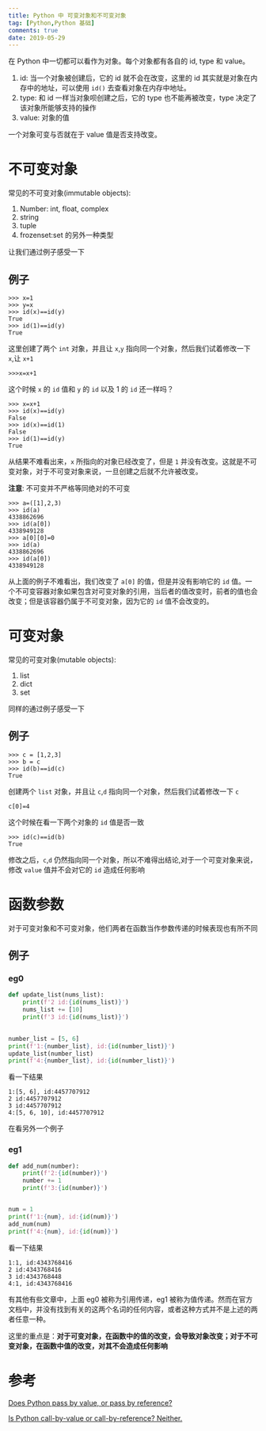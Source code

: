 ```yaml
---
title: Python 中 可变对象和不可变对象
tag: [Python,Python 基础]
comments: true
date: 2019-05-29
---
```






在 Python 中一切都可以看作为对象。每个对象都有各自的 id, type 和 value。

1.  id: 当一个对象被创建后，它的 id 就不会在改变，这里的 id 其实就是对象在内存中的地址，可以使用 `id()` 去查看对象在内存中地址。
2.  type: 和 id 一样当对象呗创建之后，它的 type 也不能再被改变，type 决定了该对象所能够支持的操作
3.  value: 对象的值

一个对象可变与否就在于 value 值是否支持改变。

# 不可变对象

常见的不可变对象(immutable objects):

1.    Number: int, float, complex
2.    string
3.    tuple
4.    frozenset:set 的另外一种类型

让我们通过例子感受一下

## 例子

```
>>> x=1
>>> y=x
>>> id(x)==id(y)
True
>>> id(1)==id(y)
True
```

这里创建了两个 `int` 对象，并且让 `x`,`y` 指向同一个对象，然后我们试着修改一下 `x`,让 `x+1`

```
>>>x=x+1
```

这个时候 `x` 的 `id` 值和 `y` 的 `id` 以及 1 的 `id` 还一样吗？

```
>>> x=x+1
>>> id(x)==id(y)
False
>>> id(x)==id(1)
False
>>> id(1)==id(y)
True
```

从结果不难看出来，`x` 所指向的对象已经改变了，但是 `1` 并没有改变。这就是不可变对象，对于不可变对象来说，一旦创建之后就不允许被改变。

**注意**: 不可变并不严格等同绝对的不可变

```
>>> a=([1],2,3)
>>> id(a)
4338862696
>>> id(a[0])
4338949128
>>> a[0][0]=0
>>> id(a)
4338862696
>>> id(a[0])
4338949128
```

从上面的例子不难看出，我们改变了 `a[0]` 的值，但是并没有影响它的 `id` 值。一个不可变容器对象如果包含对可变对象的引用，当后者的值改变时，前者的值也会改变；但是该容器仍属于不可变对象，因为它的 `id` 值不会改变的。

# 可变对象

常见的可变对象(mutable objects):

1.  list
2.  dict
3.  set

同样的通过例子感受一下

## 例子

```
>>> c = [1,2,3]
>>> b = c
>>> id(b)==id(c)
True
```

创建两个 `list` 对象，并且让 `c`,`d` 指向同一个对象，然后我们试着修改一下 `c`

```
c[0]=4
```

这个时候在看一下两个对象的 `id` 值是否一致

```
>>> id(c)==id(b)
True
```

修改之后，`c`,`d` 仍然指向同一个对象，所以不难得出结论,对于一个可变对象来说，修改 `value` 值并不会对它的 `id` 造成任何影响


# 函数参数

对于可变对象和不可变对象，他们两者在函数当作参数传递的时候表现也有所不同

## 例子

### eg0
```python
def update_list(nums_list):
    print(f'2 id:{id(nums_list)}')
    nums_list += [10]
    print(f'3 id:{id(nums_list)}')

    
number_list = [5, 6]
print(f'1:{number_list}, id:{id(number_list)}')      
update_list(number_list)
print(f'4:{number_list}, id:{id(number_list)}') 
```

看一下结果

```
1:[5, 6], id:4457707912
2 id:4457707912
3 id:4457707912
4:[5, 6, 10], id:4457707912
```

在看另外一个例子

### eg1
```python
def add_num(number):
    print(f'2:{id(number)}')
    number += 1
    print(f'3:{id(number)}')


num = 1
print(f'1:{num}, id:{id(num)}')      
add_num(num)
print(f'4:{num}, id:{id(num)}')      
```

看一下结果

```
1:1, id:4343768416
2 id:4343768416
3 id:4343768448
4:1, id:4343768416
```

有其他有些文章中，上面 eg0 被称为引用传递，eg1 被称为值传递。然而在官方文档中，并没有找到有关的这两个名词的任何内容，或者这种方式并不是上述的两者任意一种。

这里的重点是：**对于可变对象，在函数中的值的改变，会导致对象改变；对于不可变对象，在函数中值的改变，对其不会造成任何影响**

# 参考

[Does Python pass by value, or pass by reference?](http://stupidpythonideas.blogspot.com/2013/11/does-python-pass-by-value-or-by.html)

[Is Python call-by-value or call-by-reference? Neither.](https://jeffknupp.com/blog/2012/11/13/is-python-callbyvalue-or-callbyreference-neither/)
